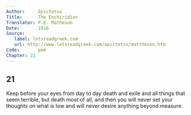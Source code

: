 ```yaml
---
Author:     Epictetus  
Title:      The Enchiridion  
Translator: P.E. Matheson
Date:       1916  
Source:
   label: letsreadgreek.com
   url: http://www.letsreadgreek.com/epictetus/mattheson.htm
Code:       pem  
Chapter: 21
---
```

##  21

Keep before your eyes from day to day death and exile and all things that seem
terrible, but death most of all, and then you will never set your thoughts on
what is low and will never desire anything beyond measure.


